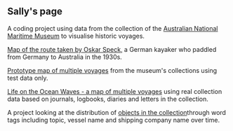 ## Sally's page

A coding project using data from the collection of the [Australian National Maritime Museum](http://collections.anmm.gov.au/collections) to visualise historic voyages. 

[Map of the route taken by Oskar Speck,](https://sallyfl.github.io/OskarSpeckKayakVoyage/) a German kayaker who paddled from Germany to Australia in the 1930s.

[Prototype map of multiple voyages](https://sallyfl.github.io/multipleVoyages/) from the museum's collections using test data only.

[Life on the Ocean Waves - a map of multiple voyages](https://sallyfl.github.io/oceanWaves/) using real collection data based on journals, logbooks, diaries and letters in the collection.

A project looking at the distribution of [objects in the collection](https://sallyfl.github.io/termDots/)through word tags including topic, vessel name and shipping company name over time.







